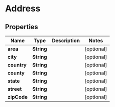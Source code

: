 
# Address

## Properties
Name | Type | Description | Notes
------------ | ------------- | ------------- | -------------
**area** | **String** |  |  [optional]
**city** | **String** |  |  [optional]
**country** | **String** |  |  [optional]
**county** | **String** |  |  [optional]
**state** | **String** |  |  [optional]
**street** | **String** |  |  [optional]
**zipCode** | **String** |  |  [optional]



